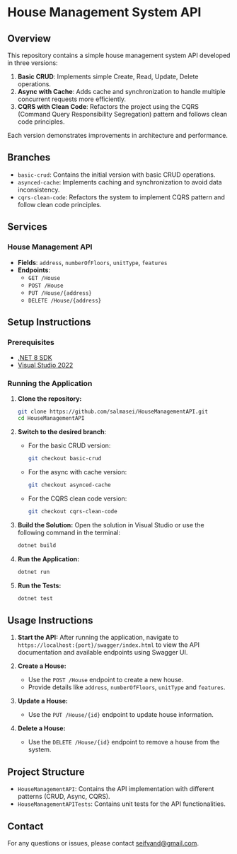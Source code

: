 # House Management System API

## Overview

This repository contains a simple house management system API developed in three versions:
1. **Basic CRUD**: Implements simple Create, Read, Update, Delete operations.
2. **Async with Cache**: Adds cache and synchronization to handle multiple concurrent requests more efficiently.
3. **CQRS with Clean Code**: Refactors the project using the CQRS (Command Query Responsibility Segregation) pattern and follows clean code principles.

Each version demonstrates improvements in architecture and performance.

## Branches

- `basic-crud`: Contains the initial version with basic CRUD operations.
- `asynced-cache`: Implements caching and synchronization to avoid data inconsistency.
- `cqrs-clean-code`: Refactors the system to implement CQRS pattern and follow clean code principles.

## Services

### House Management API

- **Fields**: `address`, `numberOfFloors`, `unitType`, `features`
- **Endpoints**:
  - `GET /House`
  - `POST /House`
  - `PUT /House/{address}`
  - `DELETE /House/{address}`

## Setup Instructions

### Prerequisites
- [.NET 8 SDK](https://dotnet.microsoft.com/download/dotnet/8.0)
- [Visual Studio 2022](https://visualstudio.microsoft.com/vs/)

### Running the Application

1. **Clone the repository:**
    ```bash
    git clone https://github.com/salmasei/HouseManagementAPI.git
    cd HouseManagementAPI
    ```

2. **Switch to the desired branch**:
    - For the basic CRUD version:
        ```bash
        git checkout basic-crud
        ```
    - For the async with cache version:
        ```bash
        git checkout asynced-cache
        ```
    - For the CQRS clean code version:
        ```bash
        git checkout cqrs-clean-code
        ```

3. **Build the Solution:**
    Open the solution in Visual Studio or use the following command in the terminal:
    ```bash
    dotnet build
    ```

4. **Run the Application:**
    ```bash
    dotnet run
    ```

5. **Run the Tests:**
    ```bash
    dotnet test
    ```

## Usage Instructions

1. **Start the API:**
    After running the application, navigate to `https://localhost:{port}/swagger/index.html` to view the API documentation and available endpoints using Swagger UI.

2. **Create a House:**
    - Use the `POST /House` endpoint to create a new house.
    - Provide details like `address`, `numberOfFloors`, `unitType` and `features`.

3. **Update a House:**
    - Use the `PUT /House/{id}` endpoint to update house information.

4. **Delete a House:**
    - Use the `DELETE /House/{id}` endpoint to remove a house from the system.

## Project Structure

- `HouseManagementAPI`: Contains the API implementation with different patterns (CRUD, Async, CQRS).
- `HouseManagementAPITests`: Contains unit tests for the API functionalities.

## Contact

For any questions or issues, please contact [seifvand@gmail.com](mailto:seifvand@gmail.com).
